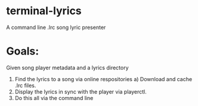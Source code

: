# terminal-lyrics
A command line .lrc song lyric presenter

# Goals:
Given song player metadata and a lyrics directory

1) Find the lyrics to a song via online respositories
  a) Download and cache .lrc files.
2) Display the lyrics in sync with the player via playerctl.
3) Do this all via the command line
